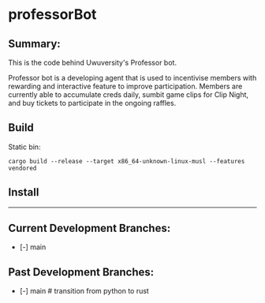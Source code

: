 # professorBot

## Summary:
This is the code behind Uwuversity's Professor bot.

Professor bot is a developing agent that is used to incentivise members with rewarding and interactive feature to improve participation. Members are currently able to accumulate creds daily, sumbit game clips for Clip Night, and buy tickets to participate in the ongoing raffles.

## Build

Static bin:

```
cargo build --release --target x86_64-unknown-linux-musl --features vendored
```

## Install

---

## Current Development Branches:
  - [-] main

## Past Development Branches:
  - [-] main     # transition from python to rust
